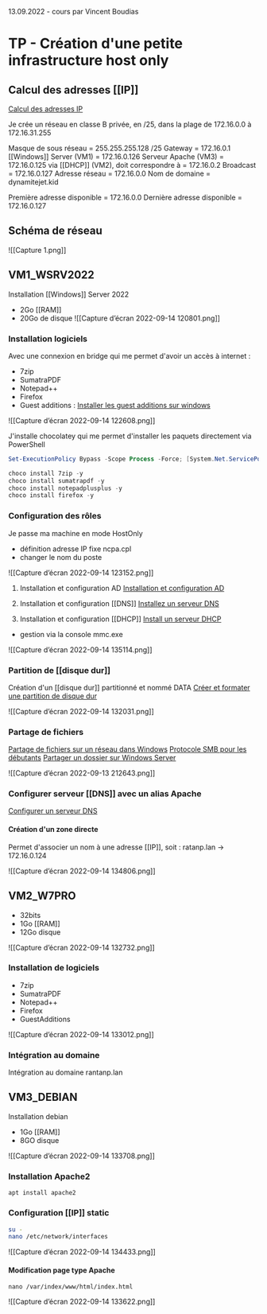 13.09.2022 - cours par Vincent Boudias

# TP - Création d'une petite infrastructure host only

## Calcul des adresses [[IP]]
[Calcul des adresses IP](https://cric.grenoble.cnrs.fr/)

Je crée un réseau en classe B privée, en /25, dans la plage de 172.16.0.0 à 172.16.31.255

Masque de sous réseau = 255.255.255.128   /25
Gateway = 172.16.0.1
[[Windows]] Server (VM1) = 172.16.0.126
Serveur Apache (VM3) = 172.16.0.125
via [[DHCP]] (VM2), doit correspondre à = 172.16.0.2
Broadcast = 172.16.0.127
Adresse réseau = 172.16.0.0
Nom de domaine = dynamitejet.kid

Première adresse disponible = 172.16.0.0
Dernière adresse disponible = 172.16.0.127

## Schéma de réseau
![[Capture 1.png]]

## VM1_WSRV2022
Installation [[Windows]] Server 2022
- 2Go [[RAM]]
- 20Go de disque
![[Capture d’écran 2022-09-14 120801.png]]


### Installation logiciels
Avec une connexion en bridge qui me permet d'avoir un accès à internet : 
- 7zip
- SumatraPDF
- Notepad++
- Firefox
- Guest additions : [Installer les guest additions sur windows](https://lecrabeinfo.net/virtualbox-installer-les-additions-invite-guest-additions.html#sur-une-machine-virtuelle-windows)

![[Capture d’écran 2022-09-14 122608.png]]

J'installe chocolatey qui me permet d'installer les paquets directement via PowerShell

```PowerShell
Set-ExecutionPolicy Bypass -Scope Process -Force; [System.Net.ServicePointManager]::SecurityProtocol = [System.Net.ServicePointManager]::SecurityProtocol -bor 3072; iex ((New-Object System.Net.WebClient).DownloadString('https://community.chocolatey.org/install.ps1'))

choco install 7zip -y
choco install sumatrapdf -y
choco install notepadplusplus -y
choco install firefox -y
```

### Configuration des rôles
Je passe ma machine en mode HostOnly
- définition adresse IP fixe
	ncpa.cpl
- changer le nom du poste

![[Capture d’écran 2022-09-14 123152.png]]

1. Installation et configuration AD
[Installation et configuration AD](https://vadmintic.wordpress.com/systemes-windows/installation-et-configuration/installation-et-configuration-du-role-ad-ds/)

2. Installation et configuration [[DNS]]
[Installez un serveur DNS](https://openclassrooms.com/fr/courses/2356306-prenez-en-main-windows-server/5835581-installez-un-serveur-dns#r-5950770)

3. Installation et configuration [[DHCP]]
[Install un serveur DHCP](https://docs.microsoft.com/fr-fr/troubleshoot/windows-server/networking/install-configure-dhcp-server-workgroup)

- gestion via la console
	mmc.exe

![[Capture d’écran 2022-09-14 135114.png]]

### Partition de [[disque dur]]
Création d'un [[disque dur]] partitionné et nommé DATA
[Créer et formater une partition de disque dur](https://support.microsoft.com/fr-fr/windows/cr%C3%A9er-et-formater-une-partition-de-disque-dur-bbb8e185-1bda-ecd1-3465-c9728f7d7d2e)

![[Capture d’écran 2022-09-14 132031.png]]

### Partage de fichiers
[Partage de fichiers sur un réseau dans Windows](https://support.microsoft.com/fr-fr/windows/partage-de-fichiers-sur-un-r%C3%A9seau-dans-windows-b58704b2-f53a-4b82-7bc1-80f9994725bf)
[Protocole SMB pour les débutants](https://www.it-connect.fr/le-protocole-smb-pour-les-debutants/)
[Partager un dossier sur Windows Server](https://rdr-it.com/partager-dossier-windows-serveur/)

![[Capture d’écran 2022-09-13 212643.png]]

### Configurer serveur [[DNS]] avec un alias Apache
[Configurer un serveur DNS](https://openclassrooms.com/fr/courses/2356306-prenez-en-main-windows-server/5835581-installez-un-serveur-dns#/id/r-5950770)

#### Création d'un zone directe
Permet d'associer un nom à une adresse [[IP]], soit :
ratanp.lan -> 172.16.0.124

![[Capture d’écran 2022-09-14 134806.png]]

## VM2_W7PRO
- 32bits
- 1Go [[RAM]]
- 12Go disque

![[Capture d’écran 2022-09-14 132732.png]]

### Installation de logiciels
- 7zip
- SumatraPDF
- Notepad++
- Firefox
- GuestAdditions

![[Capture d’écran 2022-09-14 133012.png]]

### Intégration au domaine
Intégration au domaine rantanp.lan

## VM3_DEBIAN
Installation debian
- 1Go [[RAM]]
- 8GO disque

![[Capture d’écran 2022-09-14 133708.png]]

### Installation Apache2
`apt install apache2` 

### Configuration [[IP]] static
``` bash
su -
nano /etc/network/interfaces
```

![[Capture d’écran 2022-09-14 134433.png]]

#### Modification page type Apache
`nano /var/index/www/html/index.html`


![[Capture d’écran 2022-09-14 133622.png]]
